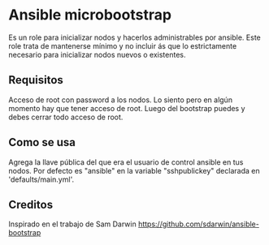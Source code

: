 Ansible microbootstrap
======================

Es un role para inicializar nodos y hacerlos administrables por ansible.
Este role trata de mantenerse mínimo y no incluir ás que lo estrictamente necesario para
inicializar nodos nuevos o existentes.


Requisitos
----------

Acceso de root con password a los nodos. Lo siento pero en algún momento hay que tener acceso de root.
Luego del bootstrap puedes y debes cerrar todo acceso de root.


Como se usa
-----------

Agrega la llave pública del que era el usuario de control ansible en tus nodos. Por defecto es "ansible" en la variable "sshpublickey" declarada en 'defaults/main.yml'.


Creditos
--------

Inspirado en el trabajo de Sam Darwin 
https://github.com/sdarwin/ansible-bootstrap


